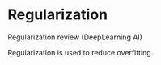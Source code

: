 # Regularization
Regularization review (DeepLearning AI)

Regularization is used to reduce overfitting.

